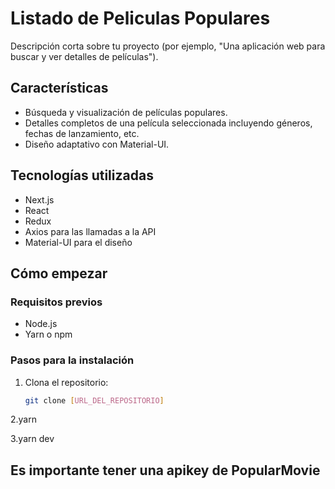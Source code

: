 # Listado de Peliculas Populares

Descripción corta sobre tu proyecto (por ejemplo, "Una aplicación web para buscar y ver detalles de películas").

## Características

- Búsqueda y visualización de películas populares.
- Detalles completos de una película seleccionada incluyendo géneros, fechas de lanzamiento, etc.
- Diseño adaptativo con Material-UI.

## Tecnologías utilizadas

- Next.js
- React
- Redux
- Axios para las llamadas a la API
- Material-UI para el diseño

## Cómo empezar

### Requisitos previos

- Node.js
- Yarn o npm

### Pasos para la instalación

1. Clona el repositorio:
   ```bash
   git clone [URL_DEL_REPOSITORIO]

2.yarn 

3.yarn dev

## Es importante tener una apikey de PopularMovie